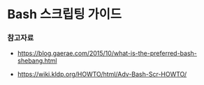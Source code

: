 # Bash 스크립팅 가이드

### 참고자료
- https://blog.gaerae.com/2015/10/what-is-the-preferred-bash-shebang.html

- https://wiki.kldp.org/HOWTO/html/Adv-Bash-Scr-HOWTO/
